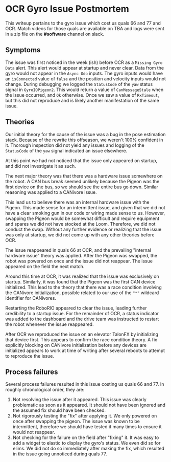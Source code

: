 # OCR Gyro Issue Postmortem

This writeup pertains to the gyro issue which cost us quals 66 and 77 and OCR.
Match videos for those quals are available on TBA and logs were sent in a zip file on the **#software** channel on slack.

## Symptoms

The issue was first noticed in the week (ish) before OCR as a ```Missing Gyro Data``` alert.
This alert would appear at startup and never clear.
Data from the gyro would not appear in the ```Async Odo``` inputs.
The gyro inputs would have an `isConnected` value of `false` and the position and velocity inputs would not change.
During debugging we logged the `StatusCode` of the `yaw` status signal in `GyroIOPigeon2`.
This would return a value of `CanMessageStale` when the issue occurred, and `Ok` otherwise.
Once we saw a value of `RxTimeout`, but this did not reproduce and is likely another manifestation of the same issue.

## Theories

Our initial theory for the cause of the issue was a bug in the pose estimation stack.
Because of the rewrite this offseason, we weren't 100% confident in it.
Thorough inspection did not yield any issues and logging of the `StatusCode` of the `yaw` signal indicated an issue elsewhere.

At this point we had not noticed that the issue only appeared on startup, and did not investigate it as such.

The next major theory was that there was a hardware issue somewhere on the robot.
A CAN bus break seemed unlikely because the Pigeon was the first device on the bus, so we should see the entire bus go down.
Similar reasoning was applied to a CANivore issue.

This lead us to believe there was an internal hardware issue with the Pigeon.
This made sense for an intermittent issue, and given that we did not have a clear smoking gun in our code or wiring made sense to us.
However, swapping the Pigeon would be somewhat difficult and require equipment and spares we did not have stocked at the Loom.
Therefore, we did not conduct the swap.
Without any further evidence or realizing that the issue was only at startup, we did not come up with any other theories before OCR.

The issue reappeared in quals 66 at OCR, and the prevailing "internal hardware issue" theory was applied.
After the Pigeon was swapped, the robot was powered on once and the issue did not reappear.
The issue appeared on the field the next match.

Around this time at OCR, it was realized that the issue was exclusively on startup.
Similarly, it was found that the Pigeon was the first CAN device initialized.
This lead to the theory that there was a race condition involving the CANivore initialization, possible related to our use of the ```"*"``` wildcard identifier for CANivores.

Restarting the RoboRIO appeared to clear the issue, leading further credibility to a startup issue.
For the remainder of OCR, a status indicator was added to the dashboard and the drive team was instructed to restart the robot whenever the issue reappeared.

After OCR we reproduced the issue on an elevator TalonFX by initializing that device first.
This appears to confirm the race condition theory.
A fix explicitly blocking on CANivore initialization before any devices are initialized appears to work at time of writing after several reboots to attempt to reproduce the issue.

## Process failures

Several process failures resulted in this issue costing us quals 66 and 77.
In roughly chronological order, they are:

 1. Not resolving the issue after it appeared.
    This issue was clearly problematic as soon as it appeared.
    It should not have been ignored and the assumed fix should have been checked.
 2. Not rigorously testing the "fix" after applying it.
    We only powered on once after swapping the pigeon.
    The issue was known to be intermittent, therefore we should have tested it many times to ensure it would not reappear.
 3. Not checking for the failure on the field after "fixing" it.
    It was easy to add a widget to elastic to display the gyro's status.
    We even did so for elims.
    We did not do so immediately after making the fix, which resulted in the issue going unnoticed during quals 77.
